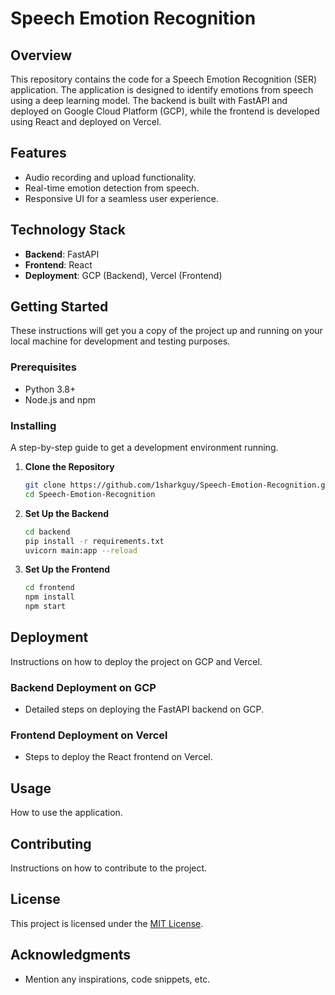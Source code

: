 
# Speech Emotion Recognition

## Overview
This repository contains the code for a Speech Emotion Recognition (SER) application. The application is designed to identify emotions from speech using a deep learning model. The backend is built with FastAPI and deployed on Google Cloud Platform (GCP), while the frontend is developed using React and deployed on Vercel.

## Features
- Audio recording and upload functionality.
- Real-time emotion detection from speech.
- Responsive UI for a seamless user experience.

## Technology Stack
- **Backend**: FastAPI
- **Frontend**: React
- **Deployment**: GCP (Backend), Vercel (Frontend)

## Getting Started
These instructions will get you a copy of the project up and running on your local machine for development and testing purposes.

### Prerequisites
- Python 3.8+
- Node.js and npm

### Installing
A step-by-step guide to get a development environment running.

1. **Clone the Repository**
   ```bash
   git clone https://github.com/1sharkguy/Speech-Emotion-Recognition.git
   cd Speech-Emotion-Recognition
   ```

2. **Set Up the Backend**
   ```bash
   cd backend
   pip install -r requirements.txt
   uvicorn main:app --reload
   ```

3. **Set Up the Frontend**
   ```bash
   cd frontend
   npm install
   npm start
   ```

## Deployment
Instructions on how to deploy the project on GCP and Vercel.

### Backend Deployment on GCP
- Detailed steps on deploying the FastAPI backend on GCP.

### Frontend Deployment on Vercel
- Steps to deploy the React frontend on Vercel.

## Usage
How to use the application.

## Contributing
Instructions on how to contribute to the project.

## License
This project is licensed under the [MIT License](LICENSE.md).

## Acknowledgments
- Mention any inspirations, code snippets, etc.
